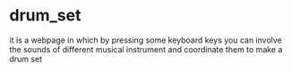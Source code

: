 # drum_set
it is a webpage in which by pressing some keyboard keys you can involve the sounds of different musical instrument and coordinate 
them to make a drum set
